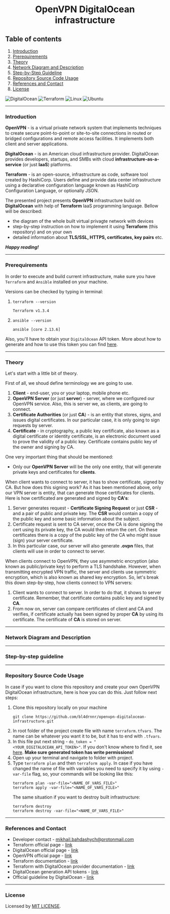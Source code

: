 <h1 align="center">
    OpenVPN DigitalOcean infrastructure
</h1>

## Table of contents
1. [Introduction](#introduction)
2. [Prerequirements](#prerequirements)
2. [Theory](#theory)
3. [Network Diagram and Description](#network-diagram-and-description)
4. [Step-by-Step Guideline](#step-by-step-guideline)
5. [Repository Source Code Usage](#repository-source-code-usage)
6. [References and Contact](#references-and-contact)
7. [License](#license)

![DigitalOcean](https://img.shields.io/badge/DigitalOcean-%230167ff.svg?style=for-the-badge&logo=digitalOcean&logoColor=white)
![Terraform](https://img.shields.io/badge/terraform-%235835CC.svg?style=for-the-badge&logo=terraform&logoColor=white)
![Linux](https://img.shields.io/badge/Linux-FCC624?style=for-the-badge&logo=linux&logoColor=black)
![Ubuntu](https://img.shields.io/badge/Ubuntu-E95420?style=for-the-badge&logo=ubuntu&logoColor=white)

---

### Introduction

**OpenVPN** - is a virtual private network system that implements techniques to create secure point-to-point or site-to-site connections in routed or bridged configurations and remote access facilities. It implements both client and server applications.

**DigitalOcean** - is an American cloud infrastructure provider. DigitalOcean provides developers, startups, and SMBs with cloud **infrastructure-as-a-service** (or just **IaaS**) platforms.

**Terraform** - is an open-source, infrastructure as code, software tool created by HashiCorp. Users define and provide data center infrastructure using a declarative configuration language known as HashiCorp Configuration Language, or optionally JSON.

The presented project presents **OpenVPN** infrastructure build on **DigitalOcean** with help of **Terraform** IaaS programming language. Bellow will be described:

- the diagram of the whole built virtual privagte network with devices
- step-by-step instruction on how to implement it using **Terraform** (this repository) and on your own
- detailed information about **TLS/SSL, HTTPS, certificates, key pairs** etc.

_**Happy reading!**_

---

### Prerequirements

In order to execute and build current infrastructure, make sure you have `Terraform` and `Ansible` installed on your machine.

Versions can be checked by typing in terminal:

1. `terraform --version`

    ```
    Terraform v1.3.4
    ```

2. `ansible --version`

    ```
    ansible [core 2.13.6]
    ```

Also, you'll have to obtain your `DigitalOcean` API token. More about how to generate and how to use this token you can find [here](#references-and-contact).

---

### Theory

Let's start with a little bit of theory.

First of all, we shoud define terminology we are going to use.

1. **Client** - end-user, you or your laptop, mobile phone etc.
2. **OpenVPN Server** (or just **server**) - server, where we configured our OpenVPN service. Also, this is server we, as clients, are going to connect.
3. **Certificate Authorities** (or just **CA**) - is an entity that stores, signs, and issues digital certificates. In our particular case, it is only going to sign requests by server.
4. **Certificate** - in cryptography, a public key certificate, also known as a digital certificate or identity certificate, is an electronic document used to prove the validity of a public key. Certificate contains public key of the owner and signing by CA.

One very important thing that should be mentioned:
- Only our **OpenVPN Server** will be the only one entity, that will generate private keys and certificates for **clients**.

When client wants to connect to server, it has to show certificate, signed by CA. But how does this signing work? As it has been mentioned above, only our VPN server is entity, that can generate those certificates for clients. Here is how certificated are generated and signed by **CA's**:

1. Server generates request - **Certificate Signing Request** or just **CSR** - and a pair of public and private key. The **CSR** would contain a copy of the public key and some basic information about the subject.
2. Certificate request is sent to CA server, once the CA is done signing the cert using its private key, the CA would then return the cert. On these certificates there is a copy of the public key of the CA who might issue (sign) your server certificate.
3. In this particular case, our server will also generate **.ovpn** files, that clients will use in order to connect to server. 

When clients connect to OpenVPN, they use asymmetric encryption (also known as public/private key) to perform a TLS handshake. However, when transmitting encrypted VPN traffic, the server and clients use symmetric encryption, which is also known as shared key encryption. So, let's break this down step-by-step, how clients connect to VPN servers:

1. Client wants to connect to server. In order to do that, it shows to server certificate. Remember, that certificate contains public key and signed by **CA**.
2. From now on, server can compare certificates of client and CA and verifies, if certificate actually has been signed by proper **CA** by using its certificate. The certificate of **CA** is stored on server.

---

### Network Diagram and Description

---

### Step-by-step guideline

---

### Repository Source Code Usage

In case if you want to clone this repository and create your own OpenVPN DigitalOcean infrastructure, here is how you can do this.
Just follow next steps:

1. Clone this repository locally on your machine
    ```
    git clone https://github.com/bl4drnnr/openvpn-digitalocean-infrastructure.git
    ```
2. In root folder of the project create file with name `terraform.tfvars`. The name can be whatever you want it to be, but it has to end with `.tfvars`.
3. In this file put next string - `do_token = "<YOUR_DIGITALOCEAN_API_TOKEN>"`. If you don't know where to find it, see [here](https://docs.digitalocean.com/reference/api/create-personal-access-token/). **Make sure generated token has write permissions!**
4. Open up your terminal and navigate to folder with project.
5. Type `terraform plan` and then `terraform apply`. In case if you have changed the name of file with variables you need to specify it by using `-var-file` flag, so, your commands will be looking like this:
    ```
    terraform plan -var-file="<NAME_OF_VARS_FILE>"
    terraform apply -var-file="<NAME_OF_VARS_FILE>"
    ```
    The same situation if you want to destroy built infrastructure:
    ```
    terraform destroy
    terraform destroy -var-file="<NAME_OF_VARS_FILE>"
    ```

---

### References and Contact

- Developer contact - [mikhail.bahdashych@protonmail.com](mailto:mikhail.bahdashych@protonmail.com)
- Terraform official page - [link](https://www.terraform.io/)
- DigitalOcean official page - [link](https://www.digitalocean.com/)
- OpenVPN official page - [link](https://openvpn.net/)
- Terraform documentation - [link](https://developer.hashicorp.com/terraform)
- Terraform with DigitalOcean provider documentation - [link](https://registry.terraform.io/providers/digitalocean/digitalocean/latest/docs)
- DigitalOcean generation API tokens - [link](https://docs.digitalocean.com/reference/api/create-personal-access-token/)
- Official guideline by DigitalOcean - [link](https://www.digitalocean.com/community/tutorials/how-to-set-up-and-configure-an-openvpn-server-on-ubuntu-20-04)

---

### License

Licensed by [MIT LICENSE](LICENSE).
